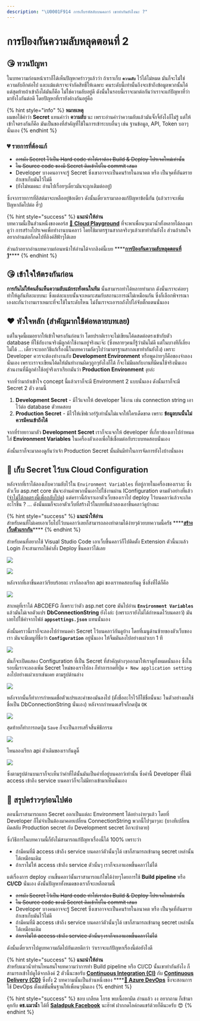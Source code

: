 ```yaml
---
description: "\U0001F914 การเก็บรหัสลับบนคลาว์ เขาทำกันยังไงนะ ?"
---
```


# การป้องกันความลับหลุดตอนที่ 2

## 😘 ทวนปัญหา

ในบทความก่อนหน้าเราก็ได้เห็นปัญหาคร่าวๆแล้วว่า ถ้าเราเก็บ **`ความลับ`** ไว้ได้ไม่หมด มันก็จะไม่ใช่ความลับอีกต่อไป และแม้แต่เราจะจำกัดสิทธิ์ให้เฉพาะ คนระดับนี้เท่านั้นถึงจะเข้าถึงข้อมูลพวกนั้นได้ แต่สุดท้ายถ้าเข้าถึงได้มันก็คือ ไม่ใช่ความลับอยู่ดี ดังนั้นในรอบนี้เราจะมาต่อกันว่าเราจะแก้ปัญหาที่ว่ามายังไงกันต่อดี โดยปัญหาที่เรายังค้างกันอยู่คือ

{% hint style="info" %}
**หมายเหตุ**  
ผมขอใช้คำว่า **Secret** แทนคำว่า **ความลับ** นะ เพราะอ่านคำว่าความลับแล้วมันจั๊กจี้ยังไงก็ไม่รู้ แต่ให้เข้าใจตรงกันก็คือ มันเป็นของที่สำคัญที่ใช้ในการเข้าระบบอื่นๆ เช่น ฐานข้อมูล, API, Token บลาๆ นั่นเอง
{% endhint %}

### 💔 รายการที่ต้องแก้

* ~~การผัง Secret ไว้เป็น Hard code ทำให้เราต้อง Build & Deploy โปรเจคใหม่เท่านั้น~~
* ~~ใน Source code ของมี Secret ติดเข้าไปใน commit เสมอ~~
* Developer บางคนอาจจะรู้ Secret ซึ่งเขาอาจจะเป็นคนร้ายในอนาคต หรือ เป็นจุดที่อันตรายถ้าเขาเก็บมันไว้ไม่ดี
* \(ยังไม่หมดนะ อ่านไปเรื่อยๆเดี๋ยวมันจะถูกเติมต่ออยู่\)

ซึ่งจากรายการที่ลิสต์มาจะเหลืออยู่ข้อเดียว ดังนั้นเดี๋ยวเรามาลองแก้ปัญหาข้อนี้กัน \(แล้วเราจะเพิ่มปัญหาถัดไปต่อ ฮี่ๆ\)

{% hint style="success" %}
**แนะนำให้อ่าน**  
บทความนี้เป็นส่วนหนึ่งของคอร์ส [🤠 **Cloud Playground**](https://www.saladpuk.com/cloud/cloud-playground) ที่จะพาเพื่อนๆแมวน้ำทั้งหลายได้ลองมาดูว่า การสร้างโปรเจคเพื่อทำงานบนคลาว์ โดยใช้มาตรฐานสากลจริงๆแล้วเขาทำกันยังไง ส่วนถ้าสนใจอยากอ่านต่อก็กดไปที่ลิงค์สีฟ้าๆได้เลย 

ส่วนถ้าอยากอ่านบทความก่อนหน้าให้อ่านได้จากลิงค์นี้เบย ****[**การป้องกันความลับหลุดตอนที่ 1**](https://www.saladpuk.com/cloud/cloud-playground/app-config-01)\*\*\*\*
{% endhint %}

## 😘 เข้าใจให้ตรงกันก่อน

**การกันไม่ให้คนอื่นเห็นความลับแม้กระทั่งคนในทีม** นั้นสามารถทำได้หลายท่ามาก ดังนั้นเราจะค่อยๆทำให้ดูกันทีละแบบนะ ซึ่งแต่ละแบบนั้นจะเหมาะสมกับสถานะการณ์ไม่เหมือนกัน ซึ่งก็เลือกพิจารณาเองละกันว่างานเราเหมาะที่จะใช้ในระดับไหน ไม่งั้นเราจะเอารถถังไปไล่จับตั๊กแตนนั่นเอง

## ❤️ หัวใจหลัก \(สำคัญมากใช้ต่อหลายบทเลย\)

แต่ในจุดนี้ผมอยากให้เข้าใจตรงกันก่อนว่า โดยปรกติเราจะไม่เขียนโค้ดสดต่อตรงเข้ากับตัว database ที่ใช้กับงานจริงมีลูกค้าใช้งานอยู่จริงนะจ๊ะ \(ซึ่งหลายๆคนก็รู้ว่ามันไม่ดี แต่ในบางทีก็เลี่ยงไม่ได้ ... เดี๋ยวจะบอกวิธีแก้เรื่องนี้ในบทความถัดๆไปว่ามาตรฐานสากลเขาทำกันยังไง\) เพราะ Developer ควรจะต้องทำงานกับ **Development Environment** หรือพูดง่ายๆก็คือของจำลองนั่นเอง เพราะเราจะเขียนโค้ดให้มันทำงานผิดๆถูกๆยังไงก็ได้ ก็จะไม่มีผลกับงานที่มีคนใช้จริงนั่นเอง ส่วนงานที่มีลูกค้าใช้อยู่จริงเราเรียกมันว่า **Production Environment** งุยล่ะ

จากที่ว่ามาถ้าเข้าใจ concept นี้แล้วเราก็จะมี Environment 2 แบบนั่นเอง ดังนั้นเราก็จะมี Secret 2 ตัว ตามนี้

1. **Development Secret** - มีไว้แจกให้ developer ใช้งาน เช่น connection string เอาไว้ต่อ database ตัวทดสอบ
2. **Production Secret** - มีไว้ให้เซิฟเวอร์รู้เท่านั้นไม่แจกให้ใครเด็ดขาด เพราะ **ข้อมูลบนนั้นไม่ควรมีคนเข้าถึงได้**

จากที่ร่ายยาวมาตัว **Development Secret** เราก็จะแจกให้ developer ที่เกี่ยวข้องเอาไปกำหนดใส่ **Environment Variables** ในเครื่องตัวเองเพื่อใช้เชื่อมต่อกับระบบทดสอบนั่นเอง

ดังนั้นเราก็จะมาลองดูกันว่าเจ้า Production Secret นั้นมันมีท่าในการจัดการยังไงบ้างนั่นเอง

## 🤠 เก็บ Secret ไว้บน Cloud Configuration

หลังจากที่เราได้ลองเก็บความลับไว้ใน `Environment Variables` ที่อยู่ภายในเครื่องของเราละ ซึ่งตัวเว็บ asp.net core มันจะอ่านค่าพวกนั้นเอาไปใช้งานผ่าน IConfiguration ตามตัวอย่างที่แล้ว \([จำไม่ได้กดตรงนี้เพื่อกลับไปดู](https://www.saladpuk.com/cloud/cloud-playground/app-config-01#source-code)\) แต่คราวนี้ถ้าเราเอาตัวเว็บของเราไป deploy ไว้บนคลาว์แล้วจะเกิดอะไรขึ้น ? ... ดังนั้นผมก็จะเอาตัวเว็บที่สร้างไว้ในบทที่แล้วลองเอาขึ้นคลาว์ดูบ้างนะ

{% hint style="success" %}
**แนะนำให้อ่าน**  
สำหรับคนที่ไม่เคยเอาเว็บไปไว้บนคลาว์เลยก็สามารถลองทำตามได้ง่ายๆด้วยบทความนี้ครัช ****[**สร้างเว็บตัวแรกกัน**](https://www.saladpuk.com/cloud/azure101/website)\*\*\*\*
{% endhint %}

สำหรับคนที่อยากใช้ Visual Studio Code เอาเว็บขึ้นคลาว์ก็ไปติดตั้ง Extension ตัวนี้นะแล้ว Login ก็จะสามารถใช้คำสั่ง Deploy ขึ้นคลาว์ได้เลย

![](../../.gitbook/assets/image%20%28857%29.png)

![](../../.gitbook/assets/image%20%28399%29.png)

หลังจากที่เอาขึ้นคลาว์เรียบร้อยละ เราก็ลองเรียก api ของเราทดสอบกันดู ซึ่งสิ่งที่ได้ก็คือ

![](../../.gitbook/assets/image%20%28113%29.png)

สาเหตุที่เราได้ ABCDEFG ก็เพราะว่าตัว asp.net core มันไปอ่าน **`Environment Variables`** แล้วมันไม่เจอตัวแปร **DbConnectionString** ยังไงล่ะ \(เพราะเรายังไม่ได้กำหนดไว้บนคลาว์\) มันเลยไปใช้ค่าจากไฟล์ **`appsettings.json`** แทนนั่นเอง

ดังนั้นคราวนี้เราก็จะลองไปกำหนดค่า Secret ไว้บนคลาว์กันดูบ้าง โดยที่เมนูด้านซ้ายของตัวเว็บของเรา มันจะมีเมนูที่ชื่อว่า **`Configuration`** อยู่นั่นเอง ให้จิ้มมันลงไปอย่างแผ่วเบา 1 ที

![](../../.gitbook/assets/image%20%28793%29.png)

มันก็จะเปิดแสดง Configuration ที่เป็น Secret ที่สำคัญต่างๆออกมาให้เราดูทั้งหมดนั่นเอง ซึ่งในรอบนี้เราจะลองเพิ่ม Secret ใหม่ของเราไปลง ก็ทำการกดที่ปุ่ม `+ New application setting` ลงไปอย่างแผ่วเบาเช่นเคย ตามรูปด้านล่าง

![](../../.gitbook/assets/image%20%28286%29.png)

หลังจากนั้นก็ทำการกำหนดชื่อตัวแปรและค่าของมันลงไป \(ตั้งชื่ออะไรไว้ก็ใช้ชื่อนั้นนะ ในตัวอย่างผมใช้ชื่อเป็น DbConnectionString นั่นเอง\) หลังจากกำหนดเสร็จก็กดปุ่ม `OK`

![](../../.gitbook/assets/image%20%28774%29.png)

สุดท้ายก็ทำการกดปุ่ม `Save` ก็จะเป็นการเสร็จสิ้นพิธีกรรม

![](../../.gitbook/assets/image%20%28300%29.png)

ไหนลองเรียก api ตัวเดิมของเรากันดูดิ๊

![](../../.gitbook/assets/image%20%28706%29.png)

ซึ่งตามรูปด้านบนเราก็จะเห็นว่าค่าที่ได้นั้นมันเป็นค่าที่อยู่บนคลาว์เท่านั้น ซึ่งค่านี้ Developer ที่ไม่มี access เข้าถึง service บนคลาว์ก็จะไม่มีทางเข้ามาเห็นนั่นเอง

## 🎯 สรุปคร่าวๆก่อนไปต่อ

ตอนนี้เราสามารถแยก Secret ออกเป็นแต่ละ Environment ได้อย่างง่ายๆแล้ว โดยที่ Developer ก็ไม่จำเป็นต้องมาคอยเปลี่ยน ConnectionString พวกนี้ไปๆมาๆละ \(บางทีเปลี่ยนผิดสลับ Production secret กับ Development secret อีกจะบ้าตาย\) 

ซึ่งวิธีการในบทความนี้ก็ยังไม่สามารถแก้ปัญหาเรื่องนี้ได้ 100% เพราะว่า

* ถ้ามีคนที่มี access เข้าถึง service บนคลาว์ตัวนั้นๆได้ เขาก็สามารถเข้ามาดู secret เหล่านั้นได้เหมือนเดิม
* ถ้าเราไม่ให้ access เข้าถึง service ตัวนั้นๆ เราก็จะเอาแอพขึ้นคลาว์ไม่ได้

แต่เรื่องการ deploy งานขึ้นคลาว์นั้นเราสามารถแก้ไขได้ง่ายๆโดยการใช้ **Build pipeline** หรือ **CI/CD** นั่นเอง ดังนั้นปัญหาทั้งหมดของเราก็จะเหลือตามนี้

* ~~การผัง Secret ไว้เป็น Hard code ทำให้เราต้อง Build & Deploy โปรเจคใหม่เท่านั้น~~
* ~~ใน Source code ของมี Secret ติดเข้าไปใน commit เสมอ~~
* Developer บางคนอาจจะรู้ Secret ซึ่งเขาอาจจะเป็นคนร้ายในอนาคต หรือ เป็นจุดที่อันตรายถ้าเขาเก็บมันไว้ไม่ดี
* ถ้ามีคนที่มี access เข้าถึง service บนคลาว์ตัวนั้นๆได้ เขาก็สามารถเข้ามาดู secret เหล่านั้นได้เหมือนเดิม
* ~~ถ้าเราไม่ให้ access เข้าถึง service ตัวนั้นๆ เราก็จะเอาแอพขึ้นคลาว์ไม่ได้~~

ดังนั้นเดี๋ยวเราไปดูบทความถัดไปกันเลยดีกว่า ว่าเราจะแก้ปัญหาเรื่องนี้ต่อยังไงดี

{% hint style="success" %}
**แนะนำให้อ่าน**  
สำหรับแมวน้ำท่านไหนสนใจบทความว่าการทำ Build pipeline หรือ CI/CD นั้นเขาทำกันยังไง ก็สามารถเข้าไปดูได้จากลิงค์ 2 ตัวนี้นะขอรับ [**Continuous Integration \(CI\)**](https://www.saladpuk.com/cloud/azure-devops/ci) กับ [**Continuous Delivery \(CD\)**](https://www.saladpuk.com/cloud/azure-devops/cd) ซึ่งทั้ง 2 บทความนั้นเป็นส่วนหนึ่งของ ****[**👶 Azure DevOps**](https://www.saladpuk.com/cloud/azure-devops) ซึ่งจะสอนการใช้ DevOps ตั้งแต่ขั้นพื้นฐานให้เพื่อนๆนั่นเอง
{% endhint %}

{% hint style="success" %}
ชอบ เกลียด โกรธ พบเนื้อหาผิด อ่านแล้ว งง อยากถาม ก็เข้ามาคุยกับ **ดช.แมวน้ำ** ได้ที่ [**Saladpuk Facebook**](https://facebook.com/mr.saladpuk) นะฮ๊าฟ ฝากกดไลค์กดแชร์ด้วยก็ดีนะครับ 😍 
{% endhint %}

